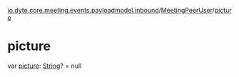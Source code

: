 [io.dyte.core.meeting.events.payloadmodel.inbound](../index.md)/[MeetingPeerUser](index.md)/[picture](picture.md)

# picture


var [picture](picture.md): [String](https://kotlinlang.org/api/latest/jvm/stdlib/kotlin/-string/index.html)? = null
